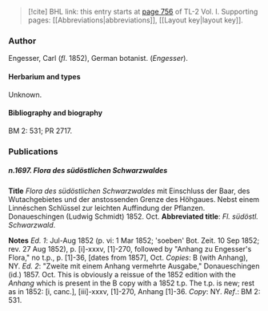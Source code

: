 > [!cite] BHL link: this entry starts at [page 756](https://www.biodiversitylibrary.org/item/103414#page/804/mode/1up) of TL-2 Vol. I.
> Supporting pages: [[Abbreviations|abbreviations]], [[Layout key|layout key]].

### Author

Engesser, Carl (*fl*. 1852), German botanist. (*Engesser*).

#### Herbarium and types

Unknown.

#### Bibliography and biography

BM 2: 531; PR 2717.

### Publications

##### n.1697. Flora des südöstlichen Schwarzwaldes

**Title**
*Flora des südöstlichen Schwarzwaldes* mit Einschluss der Baar, des Wutachgebietes und der anstossenden Grenze des Höhgaues. Nebst einem Linnéschen Schlüssel zur leichten Auffindung der Pflanzen. Donaueschingen (Ludwig Schmidt) 1852. Oct.
**Abbreviated title**: *Fl. südöstl. Schwarzwald*.

**Notes**
*Ed. 1*: Jul-Aug 1852 (p. vi: 1 Mar 1852; 'soeben' Bot. Zeit. 10 Sep 1852; rev. 27 Aug 1852), p. \[i\]-xxxv, \[1\]-270, followed by "Anhang zu Engesser's Flora," no t.p., p. \[1\]-36, \[dates from 1857\], Oct. *Copies*: B (with Anhang), NY.
*Ed. 2*: "Zweite mit einem Anhang vermehrte Ausgabe," Donaueschingen (id.) 1857. Oct. This is obviously a reissue of the 1852 edition with the *Anhang* which is present in the B copy with a 1852 t.p. The t.p. is new; rest as in 1852: \[i, canc.\], \[iii\]-xxxv, \[1\]-270, Anhang \[1\]-36. *Copy*: NY.
*Ref*.: BM 2: 531.

